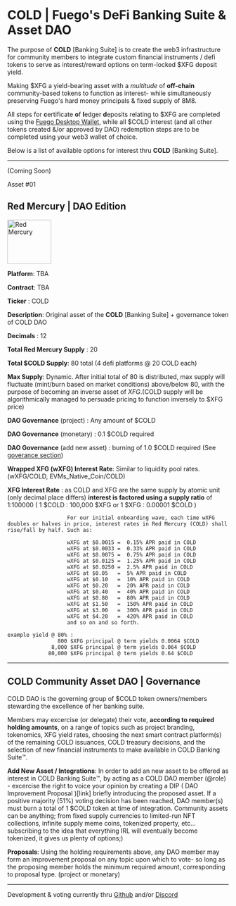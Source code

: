 
# COLD | Fuego's DeFi Banking Suite & Asset DAO

 
 The purpose of **COLD** [Banking Suite] is to create the web3 infrastructure for community members to integrate custom financial instruments / defi tokens to serve as interest/reward options on term-locked $XFG deposit yield.
 
 Making $XFG a yield-bearing asset with a *multitude* of **off-chain** community-based tokens to function as interest- while simultaneously preserving Fuego's hard money principals & fixed supply of 8M8.
 
 All steps for **c**ertificate **o**f **l**edger **d**eposits relating to $XFG are completed using the [Fuego Desktop Wallet](https://github.com/usexfg/fuego-wallet), while all $COLD interest (and all other tokens created &/or approved by DAO) redemption steps are to be completed using your web3 wallet of choice. 

Below is a list of available options for interest thru **COLD** [Banking Suite].
 
-----------------------------------------------------------
(Coming Soon)


Asset #01
## Red Mercury | DAO Edition 

<img height="100px" width="100px" title="Red Mercury" src="https://raw.githubusercontent.com/usexfg/COLD-DAO/main/B5F889A6-92A8-4A13-BD7B-0514983310EB.png"><img/>

**Platform**: TBA

**Contract**: TBA

**Ticker** : COLD

**Description**: Original asset of the **COLD** [Banking Suite] + governance token of COLD DAO

**Decimals** : 12

**Total Red Mercury Supply** : 20 

**Total $COLD Supply**: 80 total (4 defi platforms @ 20 COLD each)

**Max Supply**: Dynamic. After initial total of 80 is distributed, max supply will fluctuate (mint/burn based on market conditions) above/below 80, with the purpose of becoming an inverse asset of $XFG. ($COLD supply will be algorithmically managed to persuade pricing to function inversely to $XFG price)

**DAO Governance** (project) : Any amount of $COLD

**DAO Governance** (monetary) : 0.1 $COLD required

**DAO Governance** (add new asset) : burning of 1.0 $COLD required (See [goverance section](#cold-governance))

**Wrapped XFG (wXFG) Interest Rate**: Similar to liquidity pool rates. (wXFG/COLD, EVMs_Native_Coin/COLD)

**XFG Interest Rate** : as COLD and XFG are the same supply by atomic unit (only decimal place differs) **interest is factored using a supply ratio** of 1:100000 ( 1 $COLD : 100,000 $XFG  or  1 $XFG : 0.00001 $COLD )

                       For our initial onboarding wave, each time wXFG doubles or halves in price, interest rates in Red Mercury (COLD) shall rise/fall by half. Such as:
                       
                       wXFG at $0.0015 =  0.15% APR paid in COLD
                       wXFG at $0.0033 =  0.33% APR paid in COLD
                       wXFG at $0.0075 =  0.75% APR paid in COLD
                       wXFG at $0.0125 =  1.25% APR paid in COLD
                       wXFG at $0.0250 =  2.5% APR paid in COLD
                       wXFG at $0.05   =  5% APR paid in COLD
                       wXFG at $0.10   =  10% APR paid in COLD
                       wXFG at $0.20   =  20% APR paid in COLD
                       wXFG at $0.40   =  40% APR paid in COLD
                       wXFG at $0.80   =  80% APR paid in COLD
                       wXFG at $1.50   =  150% APR paid in COLD
                       wXFG at $3.00   =  300% APR paid in COLD
                       wXFG at $4.20   =  420% APR paid in COLD
                       and so on and so forth.

    example yield @ 80% :
                    800 $XFG principal @ term yields 0.0064 $COLD
                  8,000 $XFG principal @ term yields 0.064 $COLD
                 80,000 $XFG principal @ term yields 0.64 $COLD
                                  


------------------------------
<h2 id="cold-governance">COLD Community Asset DAO | Governance</h2>

COLD DAO is the governing group of $COLD token owners/members stewarding the excellence of her banking suite. 

Members may excercise (or delegate) their vote, **according to required holding amounts**, on a range of topics such as project branding, tokenomics, XFG yield rates, choosing the next smart contract platform(s) of the remaining COLD issuances, COLD treasury decisions, and the selection of new financial instruments to make available in COLD Banking Suite™️.

**Add New Asset / Integrations**: In order to add an new asset to be offered as interest in COLD Banking Suite™️, by acting as a COLD DAO member (@role) - excercise the right to voice your opinion by creating a DIP ( DAO Improvement Proposal )[link] briefly introducing the proposed asset. If a positive majority (51%) voting decision has been reached, DAO member(s) must burn a total of 1 $COLD token at time of integration.  Community assets can be anything; from fixed supply currencies to limited-run NFT collections, infinite supply meme coins, tokenized property, etc...  subscribing to the idea that everything IRL will eventually become tokenized, it gives us plenty of options;)

**Proposals**: Using the holding requirements above, any DAO member may form an improvement proposal on any topic upon which to vote- so long as the proposing member holds the minimum required amount, corresponding to proposal type. (project or monetary) 

--------------------------------

Development & voting currently thru [Github](https://github.com/usexfg/COLD-DAO/issues/new/choose) and/or [Discord](https://discord.gg/8basXuy6F7)
